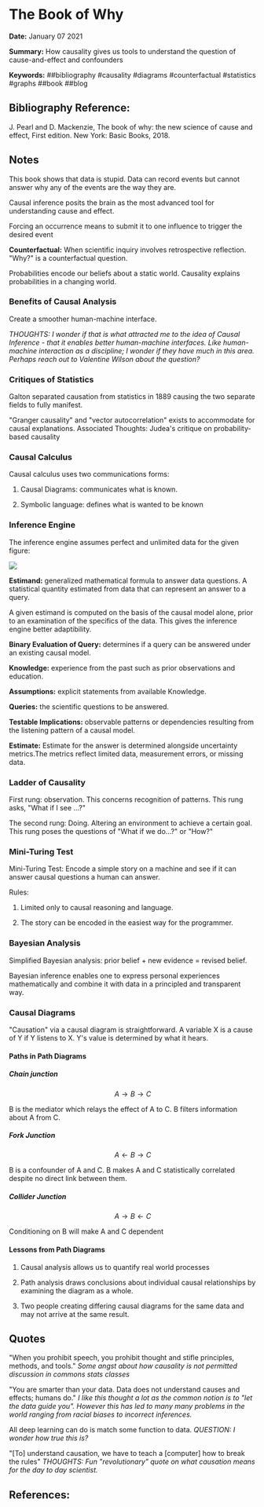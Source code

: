 # The Book of Why

**Date:** January 07 2021

**Summary:** How causality gives us tools to understand the question of cause-and-effect and confounders

**Keywords:** ##bibliography #causality #diagrams #counterfactual #statistics #graphs ##book ##blog

## Bibliography Reference:

J. Pearl and D. Mackenzie, The book of why: the new science of cause and effect, First edition. New York: Basic Books, 2018.

## Notes

This book shows that data is stupid.
Data can record events but cannot answer why any of the events are the way they are.

Causal inference posits the brain as the most advanced tool for understanding cause and effect.

Forcing an occurrence means to submit it to one influence to trigger the desired event

**Counterfactual:** When scientific inquiry involves retrospective reflection.
"Why?" is a counterfactual question.

Probabilities encode our beliefs about a static world.
Causality explains probabilities in a changing world.

### Benefits of Causal Analysis

Create a smoother human-machine interface.

_THOUGHTS: I wonder if that is what attracted me to the idea of Causal Inference - that it enables better human-machine interfaces.
Like human-machine interaction as a discipline; I wonder if they have much in this area.
Perhaps reach out to Valentine Wilson about the question?_

### Critiques of Statistics

Galton separated causation from statistics in 1889 causing the two separate fields to fully manifest.

"Granger causality" and "vector autocorrelation" exists to accommodate for causal explanations.
Associated Thoughts: Judea's critique on probability-based causality

### Causal Calculus

Causal calculus uses two communications forms: 

1. Causal Diagrams: communicates what is known.

2. Symbolic language: defines what is wanted to be known

### Inference Engine

The inference engine assumes perfect and unlimited data for the given figure:

![](01082021030619-inference-engine.png)

**Estimand:** generalized mathematical formula to answer data questions.
A statistical quantity estimated from data that can represent an answer to a query.

A given estimand is computed on the basis of the causal model alone, prior to an examination of the specifics of the data.
This gives the inference engine better adaptibility.

**Binary Evaluation of Query:** determines if a query can be answered under an existing causal model.

**Knowledge:** experience from the past such as prior observations and education.

**Assumptions:** explicit statements from available Knowledge.

**Queries:** the scientific questions to be answered.

**Testable Implications:** observable patterns or dependencies resulting from the listening pattern of a causal model.

**Estimate:** Estimate for the answer is determined alongside uncertainty metrics.The metrics reflect limited data, measurement errors, or missing data.

### Ladder of Causality

First rung: observation.
This concerns recognition of patterns.
This rung asks, "What if I see ...?"

The second rung: Doing.
Altering an environment to achieve a certain goal.
This rung poses the questions of "What if we do...?" or "How?"

### Mini-Turing Test

Mini-Turing Test: Encode a simple story on a machine and see if it can answer causal questions a human can answer.

Rules:

1. Limited only to causal reasoning and language.

2. The story can be encoded in the easiest way for the programmer.

### Bayesian Analysis

Simplified Bayesian analysis: prior belief + new evidence = revised belief.

Bayesian inference enables one to express personal experiences mathematically and combine it with data in a principled and transparent way.


### Causal Diagrams

"Causation" via a causal diagram is straightforward.
A variable X is a cause of Y if Y listens to X.
Y's value is determined by what it hears.

#### Paths in Path Diagrams

##### Chain junction

$$A \rightarrow B \rightarrow C$$

B is the mediator which relays the effect of A to C.
B filters information about A from C.

##### Fork Junction

$$A \leftarrow B \rightarrow C$$

B is a confounder of A and C.
B makes A and C statistically correlated despite no direct link between them.

##### Collider Junction

$$A \rightarrow B \leftarrow C$$

Conditioning on B will make A and C dependent

#### Lessons from Path Diagrams

1. Causal analysis allows us to quantify real world processes

2. Path analysis draws conclusions about individual causal relationships by examining the diagram as a whole.

3. Two people creating differing causal diagrams for the same data and may not arrive at the same result.


## Quotes

"When you prohibit speech, you prohibit thought and stifle principles, methods, and tools."
_Some angst about how causality is not permitted discussion in commons stats classes_

"You are smarter than your data. Data does not understand causes and effects; humans do."
_I like this thought a lot as the common notion is to "let the data guide you".
However this has led to many many problems in the world ranging from racial biases to incorrect inferences._

All deep learning can do is match some function to data.
_QUESTION: I wonder how true this is?_

"[To] understand causation, we have to teach a [computer] how to break the rules"
_THOUGHTS: Fun "revolutionary" quote on what causation means for the day to day scientist._


## **References:**
